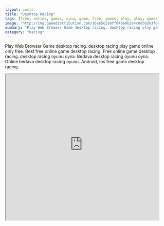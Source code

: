 ```yaml
---
layout: posts
title: "Desktop Racing"
tags: [free, online, games, oyna, game, free, games, play, play, games]
image: "http://img.gamedistribution.com/16ee5629bff64560b2a4c0db0d63fdab.jpg"
summary: "Play Web Browser Game desktop racing. desktop racing play game online only free. Best free online game desktop racing. Free online game desktop racing. desktop racing oyunu oyna. Bedava desktop racing oyunu oyna. Online bedava desktop racing oyunu. Android, ios free game desktop racing."
category: "Racing"
---
```


Play Web Browser Game desktop racing. desktop racing play game online only free. Best free online game desktop racing. Free online game desktop racing. desktop racing oyunu oyna. Bedava desktop racing oyunu oyna. Online bedava desktop racing oyunu. Android, ios free game desktop racing.

<iframe width="100%" height="480px;" src="http://flash.gamedistribution.com?game=16ee5629bff64560b2a4c0db0d63fdab"></iframe>